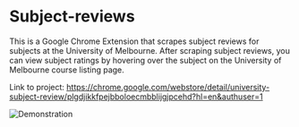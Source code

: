 # Subject-reviews

This is a Google Chrome Extension that scrapes subject reviews for subjects at the University of Melbourne. After scraping subject reviews, you can view subject ratings by hovering over the subject on the University of Melbourne course listing page. 

Link to project: https://chrome.google.com/webstore/detail/university-subject-review/plgdjikkfpejbboloecmbblijgjpcehd?hl=en&authuser=1

![Demonstration](https://github.com/DanzHD/Subject-reviews/assets/120297386/a9bc428e-113c-4ed1-8bac-ab676f51b3f0)
